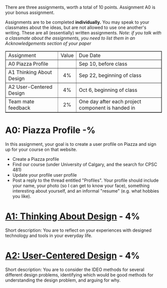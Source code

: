 

There are three assignments, worth a total of 10 points. Assignment A0 is your bonus assignment.

Assignments are to be completed **individually.** You may speak to your classmates about the ideas, but are not allowed to use one another's writing. These are all (essentially) written assignments. *Note: if you talk with a classmate about the assignments, you need to list them in an Acknowledgements section of your paper*

<table border="1"><tr><td>Assignment</td><td align="center">Value</td><td align="left">Due Date</td></tr>
<tr><td align="left">A0 Piazza Profile</td><td> </td><td align="left">Sep 10, before class</td></tr>
<tr><td align="left">A1 Thinking About Design</td><td align="center">4%</td><td align="left">Sep 22, beginning of class</td></tr>
<tr><td align="left">A2 User-Centered Design</td><td align="center">4%</td><td align="left">Oct 6, beginning of class</td></tr>
<tr><td align="left">Team mate feedback</td><td align="center">2%</td><td align="left">One day after each project component is handed in</td></tr>
</table>

# A0: Piazza Profile -%

In this assignment, your goal is to create a user profile on Piazza and sign up for your course on that website.

* Create a Piazza profile
* Find our course (under University of Calgary, and the search for CPSC 481)
* Update your profile user profile
* Post a reply to the thread entitled "Profiles". Your profile should include your name, your photo (so I can get to know your face), something interesting about yourself, and an informal "resume" (e.g. what hobbies you like).

# [A1: Thinking About Design](1.md) - 4%

Short description: You are to reflect on your experiences with designed technology and tools in your everyday life.

# [A2: User-Centered Design](2.md) - 4%

Short description: You are to consider the IDEO methods for several different design problems, identifying which would be good methods for understanding the design problem, and arguing for why.
